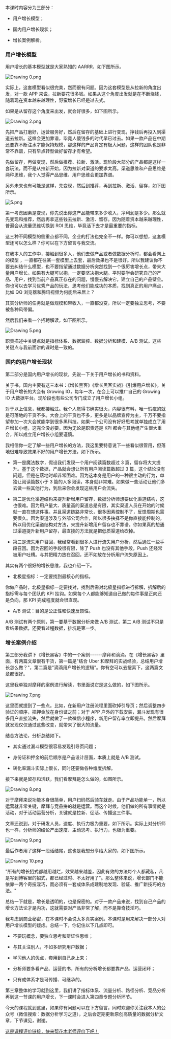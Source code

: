 本课时内容分为三部分：

* 用户增长模型；

* 国内用户增长现状；

* 增长案例解析。

### 用户增长模型

用户增长的基本模型就是大家熟知的 AARRR，如下图所示。

![Drawing 0.png](https://s0.lgstatic.com/i/image/M00/35/79/CgqCHl8VYGmAOnOmAACJe6ePE2E020.png)

实际上，这套模型看似很完美，然而很有问题。因为这套模型是从拉新的角度出发，对一款 APP 来说，拉新要花很多钱。如果从这个角度出发就是在不断烧钱，随着现在资本越来越理性，野蛮增长已经是过去式。

如果是从留存这个角度来出发，就会好很多，如下图所示。

![Drawing 2.png](https://s0.lgstatic.com/i/image/M00/35/6E/Ciqc1F8VYH2ALH0bAAA3IXl2UyA621.png)

先把产品打磨好，运营服务好，然后在留存的基础上进行变现，挣钱后再投入到渠道去拉新。这样会更加靠谱，毕竟人傻钱多的时代早已过去。如果一款产品在中期还要靠不断注水才能保持规模，那这样的产品肯定有极大问题，这样的团队也是非常不靠谱，只有早点转型做好留存才有希望。

先做留存，再做变现，然后做推荐、拉新、激活。现阶段大部分的产品都是这样一套玩法，而不是从拉新开始，因为拉新对渠道的要求太高。渠道思维和产品思维是两种思维，我个人觉得产品思维、用户思维会更加靠谱。

另外未来也有可能是这样，先变现，然后到推荐，再到拉新、激活、留存，如下图所示。

![5.png](https://s0.lgstatic.com/i/image/M00/35/75/Ciqc1F8VZ8-AGDfKAAA34Hu7cwU401.png)

第一考虑因素是变现，你先说出你这产品能带来多少收入，净利润是多少。那么就先变现和推荐，然后再拿这些钱去拉新、激活、留存。因为随着资本越来越理性，普遍会从流量思维切换到 ROI 思维，毕竟活下去才是最重要的指标。

这三种不同模型的侧重点都不同，企业的打法也完全不一样。你可以想想，这套模型还可以怎么样？你可以在下方留言与我交流。

在我本人的工作中，接触到很多人，他们去做产品或者做数据分析时，都会看网上的模型 ，一直都在往某一套模型上去套，最后效果也不是很好。所以我建议你不要去纠结什么模型，也不要指望通过数据分析突然找到一个很厉害增长点，带来大量用户增长。如果有大腿可以抱，一定要坚决抱大腿。平时要学会研究自己的产品、用户，找到当前产品真正存在的问题，慢慢去解决它，建立自己的产品壁垒。你也可以去学习优秀产品的玩法，思考他们能成功的本质，找到真正的用户痛点，比如 QQ 浏览器和腾讯视频为何能后来居上？

其实分析师的任务就是做规模和带收入，一直都没变，所以一定要独立思考，不要被各种风带偏。

然后我们来看一个招聘解读，如下图所示。

![Drawing 5.png](https://s0.lgstatic.com/i/image/M00/35/6E/Ciqc1F8VYMCAR2-cAALRwB9eQOE539.png)

职责描述中关键点就是指标体系、数据监控、数据分析和建模、A/B 测试。这些关键点与我前面讲的课时是一致的。

### 国内的用户增长现状

第二部分是国内用户增长的现状，先说一下关于用户增长的书和资料。

关于书，国内主要有这三本书：《增长黑客》《增长黑客实战》《引爆用户增长》。关于用户增长的大会有 Growing IO，每年一次，在会上可以推广自己的 Growing IO 大数据平台。现阶段也有些公司专门成立了用户增长小组。

对于以上信息，我都接触过。我个人觉得书确实很火，内容很有料，唯一瑕疵的就是可落地的干货不多。大会上的干货也不多，更多是以品牌宣传为主，千万不要指望参加一次大会就能学到很多黑科技。如果一个公司没有好好思考就单独成立了用户增长小组，这完全没必要。因为无论是职责还是 KPI 都会与其他组产生很大重合，所以成立用户增长小组要谨慎。

我相信你一定了解一些用户增长的方法，我这里要特意说下一些看似很管用，但落地很难导致效果不好的用户增长方法，如下所示。

* 第一是魔法数字，假设我们发现一个用户阅读篇数超过 3 篇，留存将大大提升。基于这个数据，产品就会想让所有用户阅读篇数超过 3 篇，这个结论没有问题，但是在落地时却非常困难。因为这本身是用户的一种很主动的行为，单独让阅读篇数小于 3 篇的人多阅读，本身就非常难。如果做一些活动让他们多去做一些其他行为，到后来你会发现这些用户会流失。

* 第二是优化渠道结构来提升新增用户留存，数据分析师想要优化渠道结构，这也很难。因为用户量大、质量高的渠道总是有限，其实渠道人员在开始的时候就一直在想这件事。并且渠道链路非常长，很多因素控制不了，反馈周期也需要很久。因为渠道涉及与外部公司合作，所以很多抉择不是你直接能控制的，所以用优化渠道结构对方法，来提升新增用户留存也不靠谱。你如果真的想通过渠道提升新用户留存，最直接的方法就是把低质渠道给砍掉。

* 第三是流失用户召回，我经常看到很多人进行流失用户分析，然后通过一些手段召回。因为召回的手段很有限，除了 Push 也没有其他手段，Push 还经常被用户吐槽。与其把精力放在召回，还不如放在分析用户流失原因上。

其实有两个很好的增长思维，我也介绍一下。

* 北极星指标：一定要找到最核心的指标。

你做产品时，北极星指标一定要找对，找到后需对北极星指标进行拆解，拆解后的指标需与每个团队的 KPI 挂钩。如果每个人都能够知道自己做的每件事是正向还是负向，那 KPI 完成程度就会很直观。

* A/B 测试：目的是公正性和快速反馈性。

A/B 测试有两个原则，第一要基于数据分析来做 A/B 测试，第二 A/B 测试不只是看结果数据，还要看过程数据，排坑是第一步。

### 增长案例介绍

第三部分我讲下《增长黑客》中的一个案例------摩拜和滴滴。在《增长黑客》里面，有两篇文章很有干货，第一篇是"结合 Uber 和摩拜的实战经验，总结用户增长怎么做？"，第二篇是"滴滴用户增长的逻辑"。你有空可以去搜索下，这两篇文章都很好。

这里我单独对摩拜的案例进行解读，书里面说它是这么做的，如下图所示。

![Drawing 7.png](https://s0.lgstatic.com/i/image/M00/35/7A/CgqCHl8VYM-AWv4lAAQLVLwpBuQ075.png)

这里面就提到了一些点。比如，在新用户注册流程里面砍掉引导页；然后调整四步验证的顺序，把押金放在身份证之前；对于 APP 户外的下载安装，漏斗发现有很多用户直接流失，然后就做了一款微信小程序，新用户留存率立即提升。然后摩拜就发现仅仅通过这些改变，就带来了很大的流量。

结合方法论，分析总结如下。

* 其实通过漏斗模型很容易发现引导页问题；

* 身份证和押金的前后顺序是产品设计层面，本质上就是 A/B 测试。

* 转化率漏斗实际上很长，同时还要做各种维度拆解。

接下来就是留存和活跃，我们看摩拜是怎么做的，如图所示。

![Drawing 8.png](https://s0.lgstatic.com/i/image/M00/35/6F/Ciqc1F8VYNyAYoxzAAXU_trXx7M100.png)

对于摩拜来说功能本身很简单，用户扫码然后骑车就走。由于产品功能单一，所以运营就非常关键，摩拜与竞品拼的就是运营。而这个时候，他们做的所有事情就是活动，对于活动运营分析，关键就是拉新、促活、传播这三件事。

文章还说到，对于研发人员，速度、执行力极为重要，如下所示。实际上对分析师也一样，分析师的结论产出速度、主动思考、执行力，也极为重要。

![Drawing 9.png](https://s0.lgstatic.com/i/image/M00/35/6F/Ciqc1F8VYQyAC8OJAAW-B3SEHdA101.png)

最后作者用了这样一段话结尾，这也是我想分享给大家的，如下图所示。

![Drawing 10.png](https://s0.lgstatic.com/i/image/M00/35/6F/Ciqc1F8VYQaABDx-AAQ_thyHdHo109.png)

"所有的增长招式都越用越烂，效果越来越差，因此有效的方法每个人都藏私，凡是写到博客里的招式，都已经过时、不太好用了"。那么整体来说，增长部门不能依靠一两个奇技淫巧，而必须有一套成体系成建制地发现、验证、推广新技巧的方法。"

总结一下就是，增长是透明的，也是保密的。对于一款产品来说，找到自己产品的增长方法论才是内功，这就需要对产品非常了解，而不是靠奇技淫巧。

我考虑到商业秘密，在本课时不会说太多真实案例。本课时是用来解决一部分人对用户增长模型的疑虑。总结一下，你记住以下几点即可。

* 不要玩概念，要独立思考和辩证性思维；

* 与其关注别人，不如多研究用户数据；

* 学习他人的优点，套用到自己身上来；

* 分析师要多看产品、运营的书，所有的分析增长都要靠产品、运营闭环；

* 只有成体系才是可传播、可继承的。

第三章整体的学习就到这里，我们讲了指标体系、流量分析、路径分析、竞品分析再到这一节课的用户增长，下一课时会进入第四章专题分析环节。

今天的课程就到这里，如果你有问题可以在下方留言，同时欢迎你关注我本人的公众号（微信搜索：数据分析学习之道），之后会定期更新原创高质量的数据分析文章，下节课见，谢谢。

[这是课程评价链接，快来帮花木老师评价下吧！](https://wj.qq.com/s2/6894820/1708/)

